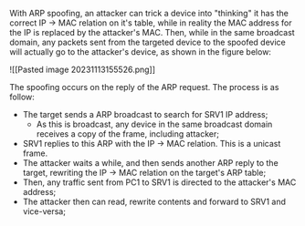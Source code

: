With ARP spoofing, an attacker can trick a device into "thinking" it has the correct IP -> MAC relation on it's table, while in reality the MAC address for the IP is replaced by the attacker's MAC. Then, while in the same broadcast domain, any packets sent from the targeted device to the spoofed device will actually go to the attacker's device, as shown in the figure below:

![[Pasted image 20231113155526.png]]

The spoofing occurs on the reply of the ARP request. The process is as follow:

- The target sends a ARP broadcast to search for SRV1 IP address;
	- As this is broadcast, any device in the same broadcast domain receives a copy of the frame, including attacker;
- SRV1 replies to this ARP with the IP -> MAC relation. This is a unicast frame.
- The attacker waits a while, and then sends another ARP reply to the target, rewriting the IP -> MAC relation on the target's ARP table;
- Then, any traffic sent from PC1 to SRV1 is directed to the attacker's MAC address;
- The attacker then can read, rewrite contents and forward to SRV1 and vice-versa;

